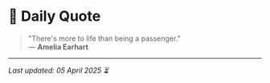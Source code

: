 # 📜 Daily Quote

> "There's more to life than being a passenger."  
> — **Amelia Earhart**

---

_Last updated: 05 April 2025 ⏳_
